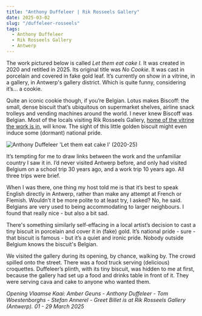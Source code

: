 ```yaml
---
title: "Anthony Duffeleer | Rik Rosseels Gallery"
date: 2025-03-02
slug: "/duffeleer-rosseels"
tags:
  - Anthony Duffeleer
  - Rik Rosseels Gallery
  - Antwerp
---
```


The work pictured below is called _Let them eat cake I._ It was created in 2020 and retitled in 2025. Its original title was _No Cookie_. It was cast in porcelain and covered in fake gold leaf. It’s currently on show in a vitrine, in a gallery, in Antwerp's gallery district. Which is quite funny, considering it’s… a cookie.

Quite an iconic cookie though, if you’re Belgian. Lotus makes Biscoff: the small, dense biscuit that’s ubiquitous on supermarket shelves, airline snack trolleys and vending machines around the world. I never knew Biscoff was Belgian. Most of the locals visiting Rik Rosseels Gallery, [home of the vitrine the work is in](https://rikrosseels.be/en/artists/detail/anthony-duffeleer), will know. The sight of this little golden biscuit might even induce some (dormant) national pride.

![Anthony Duffeleer 'Let them eat cake I' (2020-25)](/duffeleer-rosseels-1.jpg)

It’s tempting for me to draw links between the work and the unfamiliar country I saw it in. I’d never visited Antwerp before, and only had visited Belgium on a school trip 30 years ago, and a work trip 10 years ago. All three trips were brief.

When I was there, one thing my host told me is that it’s best to speak English directly in Antwerp, rather than make any attempt at French or Flemish. Wouldn’t it be more polite to at least try, I asked? No, he said. Belgians are very used to being accommodating to larger neighbours. I found that really nice - but also a bit sad.

There's something similarly self-effacing in a local artist’s decision to cast a tiny biscuit in porcelain and cover it in (fake) gold. It’s national pride - sure - that biscuit is famous - but it’s a quiet and ironic pride. Nobody outside Belgium knows the biscuit's Belgian.

We visited the gallery during its opening, by chance, walking by. The crowd spilled onto the street. There was a food truck serving (delicious) croquettes. Duffeleer’s plinth, with its tiny biscuit, was hidden to me at first, because the gallery had set up a food and drinks table in front of it. They were serving cava and cake to anyone who wanted them.

_Opening Vlaamse Kaai: Amber Geuns - Anthony Duffeleer - Tom Woestenborghs - Stefan Annerel - Greet Billet is at Rik Rosseels Gallery (Antwerp). 01 - 29 March 2025_
